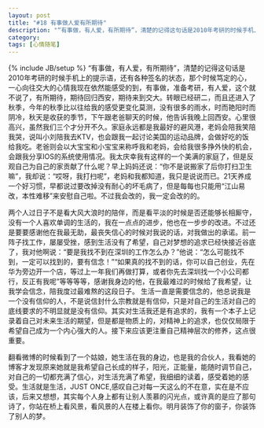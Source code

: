 ```yaml
---
layout: post
title: "#18 有事做人爱有所期待"
description: "“有事做，有人爱，有所期待”，清楚的记得这句话是2010年考研的时候手机上的提示语，还有各种签名的状态，那个时候笃定的心，一心向往交大的心情我现在依然能感受的到，有事做，准备考研，有人爱，这个就不说了，有所期待，期待回归西安，期待来到交大。转眼已经研二，而且还进入了秋季，今年的秋季比以往给我的感受更变化莫测，没有很多的雨水，时而艳阳时而阴冷，秋天是收获的季节，下午跟老爸聊天的时候，他告诉我晚上回西安。"
category: 
tags: [心情随笔]
---
```

{% include JB/setup %}
“有事做，有人爱，有所期待”，清楚的记得这句话是2010年考研的时候手机上的提示语，还有各种签名的状态，那个时候笃定的心，一心向往交大的心情我现在依然能感受的到，有事做，准备考研，有人爱，这个就不说了，有所期待，期待回归西安，期待来到交大。转眼已经研二，而且还进入了秋季，今年的秋季比以往给我的感受更变化莫测，没有很多的雨水，时而艳阳时而阴冷，秋天是收获的季节，下午跟老爸聊天的时候，他告诉我晚上回西安。心里很高兴，虽然我们三个才分开不久。家庭永远都是我最好的避风港，老妈会陪我笑陪我哭，说叫小刘陪我去KTV，也会跟我一起讨论美国的运动品牌，会做好吃的饭给我吃。老爸则会以大宝宝和小宝宝来称呼我和老妈，会给我很多挣外快的机会，会跟我分享IOS的系统使用情况。我太庆幸我有这样的一个美满的家庭了，但是反观自己为自己的家贡献了什么呢？早上妈妈还说：“你不是说搬家了后你打扫卫生嘛”，我却说：“哎呀，我打扫呢”，老妈和我都知道，我只是说说而已。21天养成一个好习惯，早都说过要改掉没有耐心的坏毛病了，但是每每也只能用“江山易改，本性难移”来安慰自己啦。不过我会改的，我一定会改的的。

两个人过日子不是看大风大浪时的陪伴，而是看平淡的时候是否还能够长相厮守，没有一个人喜欢单调的生活的，我在一点点的进步，他也在一步步的改进。不过还是要要感谢他在我最无助，最丧失信心的时候对我说的话，对我做出的承诺。前一阵子找工作，屡屡受挫，感到生活没有了希望，自己对梦想的追求已经快接近谷底了，我对他啊说：“要是我找不到在深圳的工作怎么办？”他说：“怎么可能找不到，一定可以找到的，要有信念！”“如果真的找不到的话，你可以自己创业，先在华为旁边开一个店，等过上一年我们再做打算，或者你先去深圳找一个小公司都行，反正有我呢”等等等等，感谢我身边的他，在我最难过的时候给了我希望，让我学会信念，陪我度过最难熬的这段日子。
生活一直是需要信念的，他总说我是一个没有信仰的人，不是说信封什么宗教就是有信仰，只是对自己的生活对自己的底线要求的不明显就是没有信仰。其实对生活我还是有追求的，我有一个本子上记录着自己对未来生活的期望，但是都是物质上的，对精神上的追求，也仅仅局限于希望自己成为一个内心强大的人。接下来应该更注重自己精神层次的修养，这点很重要。

翻看微博的时候看到了一个姑娘，她生活在我的身边，也是我的合伙人，我看她的博客才发现原来她就是我希望自己长成的样子，阳光，正能量，能随时调节自己，对自己的一切都充满了信心，对生活充满了希望，我细细的读着，感受着她的感受。生活就是生活，JUST ONCE,感叹自己对每一天这么的不在意，实在是不应该，后来又想想，其实每个人身上都有让别人羡慕的闪光点，或许真的是应了那句诗了，你站在桥上看风景，看风景的人在楼上看你。明月装饰了你的窗子，你装饰了别人的梦。